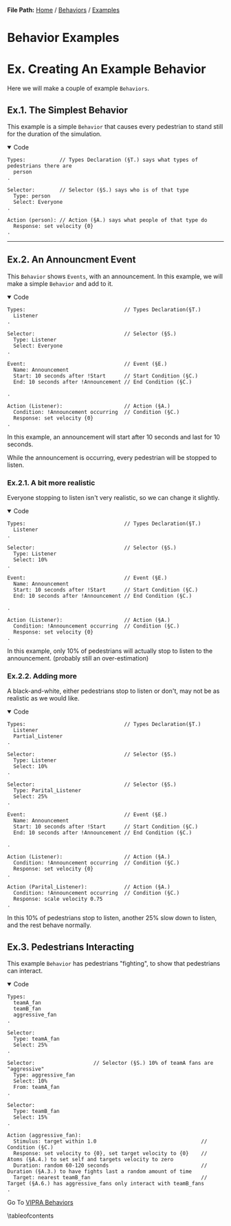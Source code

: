 **File Path:** [Home](../../docs.md) / [Behaviors](VIPRA_behaviors.md) / [Examples](behavior_examples.md)
# Behavior Examples

# Ex. Creating An Example Behavior

Here we will make a couple of example `Behaviors`.

## Ex.1. The Simplest Behavior

This example is a simple `Behavior` that causes every pedestrian to stand still for the duration of the simulation. 

<details open>
<summary>Code</summary>

```
Types:           // Types Declaration (§T.) says what types of pedestrians there are
  person
.

Selector:        // Selector (§S.) says who is of that type
  Type: person
  Select: Everyone
.

Action (person): // Action (§A.) says what people of that type do
  Response: set velocity {0}
.
```

</details>

---

## Ex.2. An Announcment Event

This `Behavior` shows `Events`, with an announcement. In this example, we will make a simple `Behavior` and add to it.

<details open>
<summary>Code</summary>

```
Types:                                // Types Declaration(§T.)
  Listener
.

Selector:                             // Selector (§S.)
  Type: Listener
  Select: Everyone
.

Event:                                // Event (§E.)
  Name: Announcement
  Start: 10 seconds after !Start      // Start Condition (§C.)
  End: 10 seconds after !Announcement // End Condition (§C.)

.

Action (Listener):                    // Action (§A.)
  Condition: !Announcement occurring  // Condition (§C.)
  Response: set velocity {0}
. 
```
</details open>

In this example, an announcement will start after 10 seconds and last for 10 seconds.

While the announcement is occurring, every pedestrian will be stopped to listen.

### Ex.2.1. A bit more realistic

Everyone stopping to listen isn't very realistic, so we can change it slightly.

<details open>
<summary>Code</summary>


```
Types:                                // Types Declaration(§T.)
  Listener
.

Selector:                             // Selector (§S.)
  Type: Listener
  Select: 10%
.

Event:                                // Event (§E.)
  Name: Announcement
  Start: 10 seconds after !Start      // Start Condition (§C.)
  End: 10 seconds after !Announcement // End Condition (§C.)

.

Action (Listener):                    // Action (§A.)
  Condition: !Announcement occurring  // Condition (§C.)
  Response: set velocity {0}
. 
```
</details>
In this example, only 10% of pedestrians will actually stop to listen to the announcement. (probably still an over-estimation)

### Ex.2.2. Adding more

A black-and-white, either pedestrians stop to listen or don't, may not be as realistic as we would like.

<details open>
<summary>Code</summary>


```
Types:                                // Types Declaration(§T.)
  Listener
  Partial_Listener
.

Selector:                             // Selector (§S.)
  Type: Listener
  Select: 10%
.

Selector:                             // Selector (§S.)
  Type: Parital_Listener
  Select: 25%
.

Event:                                // Event (§E.)
  Name: Announcement
  Start: 10 seconds after !Start      // Start Condition (§C.)
  End: 10 seconds after !Announcement // End Condition (§C.)

.

Action (Listener):                    // Action (§A.)
  Condition: !Announcement occurring  // Condition (§C.)
  Response: set velocity {0}
.

Action (Parital_Listener):            // Action (§A.)
  Condition: !Announcement occurring  // Condition (§C.)
  Response: scale velocity 0.75
.
```
</details>

In this 10% of pedestrians stop to listen, another 25% slow down to listen, and the rest behave normally.

## Ex.3. Pedestrians Interacting

This example `Behavior` has pedestrians "fighting", to show that pedestrians can interact.

<details open>
<summary>Code</summary>


```
Types:
  teamA_fan
  teamB_fan
  aggressive_fan
.

Selector:
  Type: teamA_fan
  Select: 25%
.

Selector:                   // Selector (§S.) 10% of teamA fans are "aggressive"
  Type: aggressive_fan
  Select: 10%
  From: teamA_fan
.

Selector:
  Type: teamB_fan
  Select: 15%
.

Action (aggressive_fan):
  Stimulus: target within 1.0                                  // Condition (§C.)
  Response: set velocity to {0}, set target velocity to {0}    // Atoms (§A.4.) to set self and targets velocity to zero 
  Duration: random 60-120 seconds                              // Duration (§A.3.) to have fights last a random amount of time 
  Target: nearest teamB_fan                                    // Target (§A.6.) has aggressive_fans only interact with teamB_fans 
.
```

</details>

Go To [VIPRA Behaviors](./VIPRA_Behaviors.md)

\tableofcontents